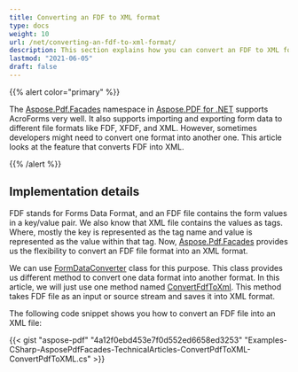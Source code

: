 ```yaml
---
title: Converting an FDF to XML format
type: docs
weight: 10
url: /net/converting-an-fdf-to-xml-format/
description: This section explains how you can convert an FDF to XML format with FormDataConverter Class.
lastmod: "2021-06-05"
draft: false
---
```


{{% alert color="primary" %}}

The [Aspose.Pdf.Facades](https://reference.aspose.com/pdf/net/aspose.pdf.facades) namespace in [Aspose.PDF for .NET](/pdf/net/) supports AcroForms very well. It also supports importing and exporting form data to different file formats like FDF, XFDF, and XML. However, sometimes developers might need to convert one format into another one. This article looks at the feature that converts FDF into XML.

{{% /alert %}}

## Implementation details

FDF stands for Forms Data Format, and an FDF file contains the form values in a key/value pair. We also know that XML file contains the values as tags. Where, mostly the key is represented as the tag name and value is represented as the value within that tag. Now, [Aspose.Pdf.Facades](https://reference.aspose.com/pdf/net/aspose.pdf.facades) provides us the flexibility to convert an FDF file format into an XML format.

We can use [FormDataConverter](https://reference.aspose.com/pdf/net/aspose.pdf.facades/formdataconverter) class for this purpose. This class provides us different method to convert one data format into another format. In this article, we will just use one method named [ConvertFdfToXml](https://reference.aspose.com/pdf/net/aspose.pdf.facades/formdataconverter/methods/convertfdftoxml). This method takes FDF file as an input or source stream and saves it into XML format.

The following code snippet shows you how to convert an FDF file into an XML file:



{{< gist "aspose-pdf" "4a12f0ebd453e7f0d552ed6658ed3253" "Examples-CSharp-AsposePdfFacades-TechnicalArticles-ConvertPdfToXML-ConvertPdfToXML.cs" >}}
